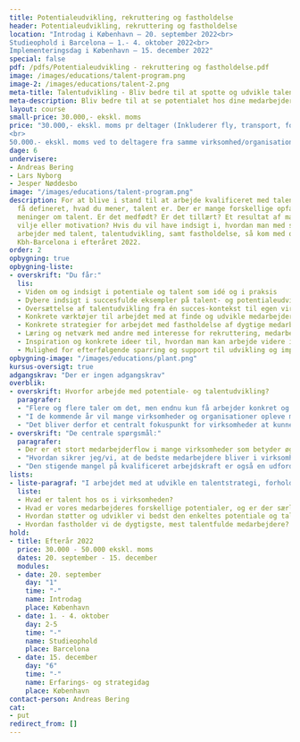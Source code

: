 ```yaml
---
title: Potentialeudvikling, rekruttering og fastholdelse
header: Potentialeudvikling, rekruttering og fastholdelse
location: "Introdag i København – 20. september 2022<br>
Studieophold i Barcelona – 1.- 4. oktober 2022<br>
Implementeringsdag i København – 15. december 2022"
special: false
pdf: /pdfs/Potentialeudvikling - rekruttering og fastholdelse.pdf
image: /images/educations/talent-program.png
image-2: /images/educations/talent-2.png
meta-title: Talentudvikling - Bliv bedre til at spotte og udvikle talent med CCC
meta-description: Bliv bedre til at se potentialet hos dine medarbejdere og de unikke talenter i organisationen. Vi hjælper dig med at spotte talent og udvikle en strategi for talentudvikling.
layout: course
small-price: 30.000,- ekskl. moms
price: "30.000,- ekskl. moms pr deltager (Inkluderer fly, transport, forplejning, hotel)
<br>
50.000.- ekskl. moms ved to deltagere fra samme virksomhed/organisation"
dage: 6
undervisere:
- Andreas Bering
- Lars Nyborg
- Jesper Nøddesbo
image: "/images/educations/talent-program.png"
description: For at blive i stand til at arbejde kvalificeret med talent må du først
  få defineret, hvad du mener, talent er. Der er mange forskellige opfattelser og
  meninger om talent. Er det medfødt? Er det tillært? Et resultat af mange arbejdstimer,
  vilje eller motivation? Hvis du vil have indsigt i, hvordan man med stor succes
  arbejder med talent, talentudvikling, samt fastholdelse, så kom med os tur-retur
  Kbh-Barcelona i efteråret 2022.
order: 2
opbygning: true
opbygning-liste:
- overskrift: "Du får:"
  lis:
  - Viden om og indsigt i potentiale og talent som idé og i praksis
  - Dybere indsigt i succesfulde eksempler på talent- og potentialeudviklin
  - Oversættelse af talentudvikling fra én succes-kontekst til egen virksomhed
  - Konkrete værktøjer til arbejdet med at finde og udvikle medarbejdernes talent og potentiale
  - Konkrete strategier for arbejdet med fastholdelse af dygtige medarbejdere
  - Læring og netværk med andre med interesse for rekruttering, medarbejderudvikling og fastholdelse
  - Inspiration og konkrete ideer til, hvordan man kan arbejde videre i egen virksomhed
  - Mulighed for efterfølgende sparring og support til udvikling og implementering af en medarbejderudviklings- og fastholdelsesstrategi
opbygning-image: "/images/educations/plant.png"
kursus-oversigt: true
adgangskrav: "Der er ingen adgangskrav"
overblik:
- overskrift: Hvorfor arbejde med potentiale- og talentudvikling?
  paragrafer:
  - "Flere og flere taler om det, men endnu kun få arbejder konkret og målrettet med potentiale- og talentudvikling, som vil øge chancen for, at de bedste medarbejdere motiveres til at blive i virksomheden."
  - "I de kommende år vil mange virksomheder og organisationer opleve mangel på ledere og på arbejdskraft generelt – kampen om de bedste medarbejdere vil blive skærpet."
  - "Det bliver derfor et centralt fokuspunkt for virksomheder at kunne tiltrække og rekruttere de bedste medarbejdere. Lige så centralt bliver det at kunne støtte medarbejdere i at udfolde deres potentialer, herunder at finde og udvikle de største talenter."
- overskrift: "De centrale spørgsmål:"
  paragrafer:
  - Der er et stort medarbejderflow i mange virksomheder som betyder øgede omkostninger og tab af faglighed. Hvordan sikrer vi, at de bedste medarbejdere bliver og udvikler sig mest muligt i virksomheden?"
  - "Hvordan sikrer jeg/vi, at de bedste medarbejdere bliver i virksomheden?"
  - "Den stigende mangel på kvalificeret arbejdskraft er også en udfordring for mange virksomheder. Hvordan udvikler vi en strategi, der gør det muligt at finde og tiltrække de bedste medarbejdere til virksomheden?"
lists:
- liste-paragraf: "I arbejdet med at udvikle en talentstrategi, forholder vi os til fire helt centrale og gennemgående spørgsmål:"
  liste:
  - Hvad er talent hos os i virksomheden?
  - Hvad er vores medarbejderes forskellige potentialer, og er der særlig talentfulde medarbejdere iblandt dem?
  - Hvordan støtter og udvikler vi bedst den enkeltes potentiale og talent?
  - Hvordan fastholder vi de dygtigste, mest talentfulde medarbejdere?
hold:
- title: Efterår 2022
  price: 30.000 - 50.000 ekskl. moms
  dates: 20. september - 15. december
  modules:
  - date: 20. september
    day: "1"
    time: "-"
    name: Introdag
    place: København
  - date: 1. - 4. oktober
    day: 2-5
    time: "-"
    name: Studieophold
    place: Barcelona
  - date: 15. december
    day: "6"
    time: "-"
    name: Erfarings- og strategidag
    place: København
contact-person: Andreas Bering
cat:
- put
redirect_from: []
---
```

